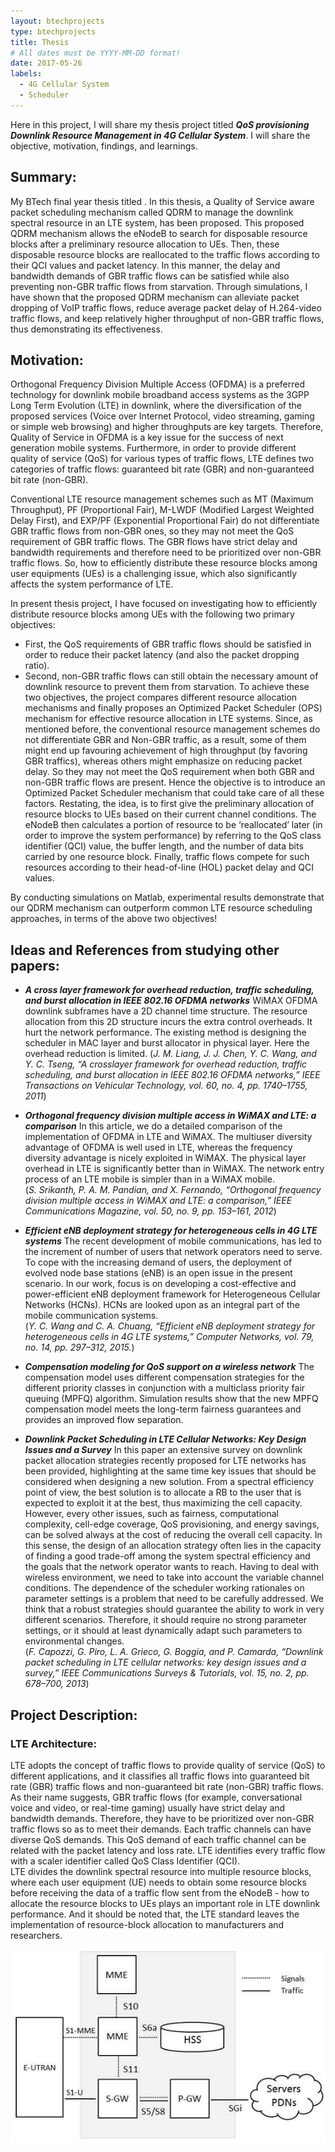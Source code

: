 ```yaml
---
layout: btechprojects
type: btechprojects
title: Thesis
# All dates must be YYYY-MM-DD format!
date: 2017-05-26
labels:
  - 4G Cellular System
  - Scheduler
---
```


Here in this project, I will share my thesis project titled ***QoS provisioning Downlink Resource Management in 4G Cellular System***. I will share the objective, motivation, findings, and learnings.

## Summary:
My BTech final year thesis titled .
In this thesis, a Quality of Service aware packet scheduling mechanism called QDRM to manage the downlink spectral resource in an LTE system, has been proposed. This proposed QDRM mechanism allows the eNodeB to search for disposable resource blocks after a preliminary resource allocation to UEs. Then, these disposable resource blocks are reallocated to the traffic flows according to their QCI values and packet latency. In this manner, the delay and bandwidth demands of GBR traffic flows can be satisfied while also preventing non-GBR traffic flows from starvation. 
Through simulations, I have shown that the proposed QDRM mechanism can alleviate packet dropping of VoIP traffic flows, reduce average packet delay of H.264-video traffic flows, and keep relatively higher throughput of non-GBR traffic flows, thus demonstrating its effectiveness.

## Motivation:
Orthogonal Frequency Division Multiple Access (OFDMA) is a preferred technology for downlink mobile broadband access systems as the 3GPP Long Term Evolution (LTE) in downlink, where the diversification of the proposed services (Voice over Internet Protocol, video streaming, gaming or simple web browsing) and higher throughputs are key targets. Therefore, Quality of Service in OFDMA is a key issue for the success of next generation mobile systems. Furthermore, in order to provide different quality of service (QoS) for various types of traffic flows, LTE defines two categories of traffic flows: guaranteed bit rate (GBR) and non-guaranteed bit rate (non-GBR).

Conventional LTE resource management schemes such as MT (Maximum Throughput), PF (Proportional Fair), M-LWDF (Modified Largest Weighted Delay First), and EXP/PF (Exponential Proportional Fair) do not differentiate GBR traffic flows from non-GBR ones, so they may not meet the QoS requirement of GBR traffic flows. The GBR flows have strict delay and bandwidth requirements and therefore need to be prioritized over non-GBR traffic flows.
So, how to efficiently distribute these resource blocks among user equipments (UEs) is a challenging issue, which also significantly affects the system performance of LTE. 

In present thesis project, I have focused on investigating how to efficiently distribute resource blocks among UEs with the following two primary objectives: 
- First, the QoS requirements of GBR traffic flows should be satisfied in order to reduce their packet latency (and also the packet dropping ratio). 
- Second, non-GBR traffic flows can still obtain the necessary amount of downlink resource to prevent them from starvation.
To achieve these two objectives, the project compares different resource allocation mechanisms and finally proposes an Optimized Packet Scheduler (OPS) mechanism for effective resource allocation in LTE systems. Since, as mentioned before, the conventional resource management schemes do not differentiate GBR and Non-GBR traffic, as a result, some of them might end up favouring achievement of high throughput (by favoring GBR traffics), whereas others might emphasize on reducing packet delay. So they may not meet the QoS requirement when both GBR and non-GBR traffic flows are present. Hence the objective is to introduce an Optimized Packet Scheduler mechanism that could take care of all these factors. 
Restating, the idea, is to first give the preliminary allocation of resource blocks to UEs based on their current channel conditions. The eNodeB then calculates a portion of resource to be ‘reallocated’ later (in order to improve the system performance) by referring to the QoS class identifier (QCI) value, the buffer length, and the number of data bits carried by one resource block. Finally, traffic flows compete for such resources according to their head-of-line (HOL) packet delay and QCI values. 

By conducting simulations on Matlab, experimental results demonstrate that our QDRM mechanism can outperform common LTE resource scheduling approaches, in terms of the above two objectives!

## Ideas and References from studying other papers:
- ***A cross layer framework for overhead reduction, traffic scheduling, and burst allocation in IEEE 802.16 OFDMA networks***
WiMAX OFDMA downlink subframes have a 2D channel time structure. The resource allocation from this 2D structure incurs the extra control overheads. It hurt the network performance. The existing method is designing the scheduler in MAC layer and burst allocator in physical layer. Here the overhead reduction is limited. 
(*J. M. Liang, J. J. Chen, Y. C. Wang, and Y. C. Tseng, “A crosslayer framework for overhead reduction, traffic scheduling, and burst allocation in IEEE 802.16 OFDMA networks,” IEEE Transactions on Vehicular Technology, vol. 60, no. 4, pp. 1740–1755, 2011*)

- ***Orthogonal frequency division multiple access in WiMAX and LTE: a comparison***
In this article, we do a detailed comparison of the implementation of OFDMA in LTE and WiMAX. The multiuser diversity advantage of OFDMA is well used in LTE, whereas the frequency diversity advantage is nicely exploited in WiMAX. The physical layer overhead in LTE is significantly better than in WiMAX. The network entry process of an LTE mobile is simpler than in a WiMAX mobile.<br>
(*S. Srikanth, P. A. M. Pandian, and X. Fernando, “Orthogonal frequency division multiple access in WiMAX and LTE: a comparison,” IEEE Communications Magazine, vol. 50, no. 9, pp. 153–161, 2012*)

- ***Efficient eNB deployment strategy for heterogeneous cells in 4G LTE systems***
The recent development of mobile communications, has led to the increment of number of users that network operators need to serve. To cope with the increasing demand of users, the deployment of evolved node base stations (eNB) is an open issue in the present scenario. In our work, focus is on developing a cost-effective and power-efficient eNB deployment framework for Heterogeneous Cellular Networks (HCNs). HCNs are looked upon as an integral part of the mobile communication systems.<br>
(*Y. C. Wang and C. A. Chuang, “Efficient eNB deployment strategy for heterogeneous cells in 4G LTE systems,” Computer Networks, vol. 79, no. 14, pp. 297–312, 2015.*)

- ***Compensation modeling for QoS support on a wireless network***
The compensation model uses different compensation strategies for the different priority classes in conjunction with a multiclass priority fair queuing (MPFQ) algorithm. Simulation results show that the new MPFQ compensation model meets the long-term fairness guarantees and provides an improved flow separation.

- ***Downlink Packet Scheduling in LTE Cellular Networks: Key Design Issues and a Survey***
In this paper an extensive survey on downlink packet allocation strategies recently proposed for LTE networks has been provided, highlighting at the same time key issues that should be considered when designing a new solution. From a spectral efficiency point of view, the best solution is to allocate a RB to the user that is expected to exploit it at the best, thus maximizing the cell capacity. However, every other issues, such as fairness, computational complexity, cell-edge coverage, QoS provisioning, and energy savings, can be solved always at the cost of reducing the overall cell capacity. In this sense, the design of an allocation strategy often lies in the capacity of finding a good trade-off among the system spectral efficiency and the goals that the network operator wants to reach. Having to deal with wireless environment, we need to take into account the variable channel conditions. The dependence of the scheduler working rationales on parameter settings is a problem that need to be carefully addressed. We think that a robust strategies should guarantee the ability to work in very different scenarios. Therefore, it should require no strong parameter settings, or it should at least dynamically adapt such parameters to environmental changes.<br>
(*F. Capozzi, G. Piro, L. A. Grieco, G. Boggia, and P. Camarda, “Downlink packet scheduling in LTE cellular networks: key design issues and a survey,” IEEE Communications Surveys & Tutorials, vol. 15, no. 2, pp. 678–700, 2013*)

## Project Description:

### LTE Architecture:
LTE adopts the concept of traffic flows to provide quality of service (QoS) to different applications, and it classifies all traffic flows into guaranteed bit rate (GBR) traffic flows and non-guaranteed bit rate (non-GBR) traffic flows. As their name suggests, GBR traffic flows (for example, conversational voice and video, or real-time gaming) usually have strict delay and bandwidth demands. Therefore, they have to be prioritized over non-GBR traffic flows so as to meet their demands. Each traffic channels can have diverse QoS demands. This QoS demand of each traffic channel can be related with the packet latency and loss rate. LTE identifies every traffic flow with a scaler identifier called QoS Class Identifier (QCI). 
<br>
LTE divides the downlink spectral resource into multiple resource blocks, where each user equipment (UE) needs to obtain some resource blocks before receiving the data of a traffic flow sent from the eNodeB - how to allocate the resource blocks to UEs plays an important role in LTE downlink performance. And it should be noted that, the LTE standard leaves the implementation of resource-block allocation to manufacturers and researchers.
<br>
<div class="ui medium rounded images">
  <img class="ui image" src="../images/LTEArchitecture.jpg">
</div>
<br>


